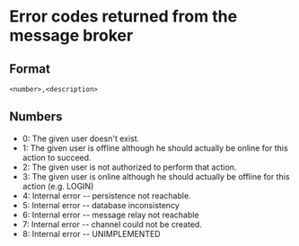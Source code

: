 # Error codes returned from the message broker

## Format

    <number>,<description>

## Numbers

* 0: The given user doesn't exist.
* 1: The given user is offline although he should actually be online for this action to succeed.
* 2: The given user is not authorized to perform that action.
* 3: The given user is online although he should actually be offline for this action (e.g. LOGIN)
* 4: Internal error -- persistence not reachable.
* 5: Internal error -- database inconsistency
* 6: Internal error -- message relay not reachable
* 7: Internal error -- channel could not be created.
* 8: Internal error -- UNIMPLEMENTED

